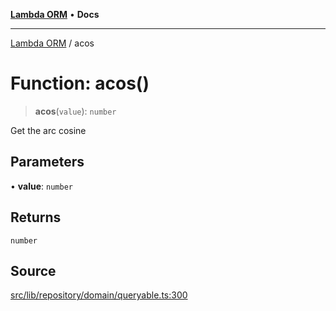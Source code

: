 [**Lambda ORM**](../README.md) • **Docs**

***

[Lambda ORM](../README.md) / acos

# Function: acos()

> **acos**(`value`): `number`

Get the arc cosine

## Parameters

• **value**: `number`

## Returns

`number`

## Source

[src/lib/repository/domain/queryable.ts:300](https://github.com/lambda-orm/lambdaorm-base/blob/1d2abad50f28511cd0e6125c8c883a452d54160f/src/lib/repository/domain/queryable.ts#L300)
